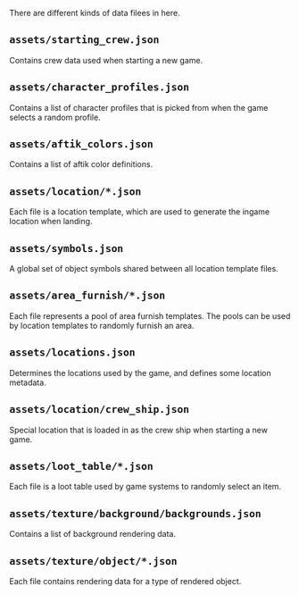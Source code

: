
There are different kinds of data filees in here.

## `assets/starting_crew.json`

Contains crew data used when starting a new game.

## `assets/character_profiles.json`

Contains a list of character profiles that is picked from when the game selects a random profile.

## `assets/aftik_colors.json`

Contains a list of aftik color definitions.

## `assets/location/*.json`

Each file is a location template, which are used to generate the ingame location when landing.

## `assets/symbols.json`

A global set of object symbols shared between all location template files.

## `assets/area_furnish/*.json`

Each file represents a pool of area furnish templates. The pools can be used by location templates to randomly furnish an area.

## `assets/locations.json`

Determines the locations used by the game, and defines some location metadata.

## `assets/location/crew_ship.json`

Special location that is loaded in as the crew ship when starting a new game.

## `assets/loot_table/*.json`

Each file is a loot table used by game systems to randomly select an item.

## `assets/texture/background/backgrounds.json`

Contains a list of background rendering data.

## `assets/texture/object/*.json`

Each file contains rendering data for a type of rendered object.
